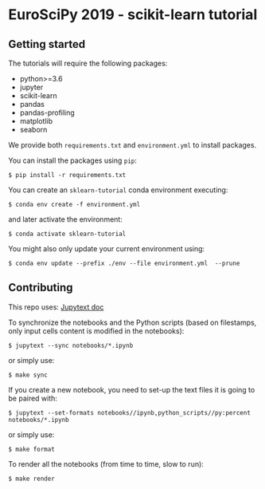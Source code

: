 # EuroSciPy 2019 - scikit-learn tutorial

## Getting started

The tutorials will require the following packages:

* python>=3.6
* jupyter
* scikit-learn
* pandas
* pandas-profiling
* matplotlib
* seaborn

We provide both `requirements.txt` and `environment.yml` to install packages.

You can install the packages using `pip`:

```
$ pip install -r requirements.txt
```

You can create an `sklearn-tutorial` conda environment executing:

```
$ conda env create -f environment.yml
```

and later activate the environment:

```
$ conda activate sklearn-tutorial
```

You might also only update your current environment using:

```
$ conda env update --prefix ./env --file environment.yml  --prune
```

## Contributing

This repo uses: [Jupytext doc](https://jupytext.readthedocs.io/)

To synchronize the notebooks and the Python scripts (based on filestamps, only
input cells content is modified in the notebooks):

```
$ jupytext --sync notebooks/*.ipynb
```

or simply use:

```
$ make sync
```

If you create a new notebook, you need to set-up the text files it is going to
be paired with:

```
$ jupytext --set-formats notebooks//ipynb,python_scripts//py:percent notebooks/*.ipynb
```

or simply use:

```
$ make format
```

To render all the notebooks (from time to time, slow to run):

```
$ make render
```
